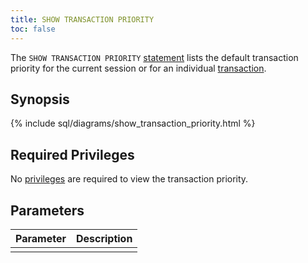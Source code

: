 ```yaml
---
title: SHOW TRANSACTION PRIORITY
toc: false
---
```


The `SHOW TRANSACTION PRIORITY` [statement](sql-statements.html) lists the default transaction priority for the current session or for an individual [transaction](transactions.html).

<div id="toc"></div>

## Synopsis

{% include sql/diagrams/show_transaction_priority.html %}

## Required Privileges

No [privileges](privileges.html) are required to view the transaction priority.

## Parameters

| Parameter | Description |
|-----------|-------------|
|  |  |

